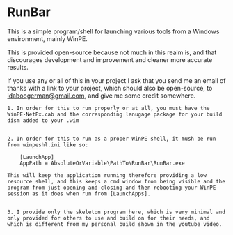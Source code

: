 # RunBar

This is a simple program/shell for launching various tools from a Windows environment, mainly WinPE.  

This is provided open-source because not much in this realm is, and that discourages development and improvement and cleaner more accurate results.  

If you use any or all of this in your project I ask that you send me an email of thanks with a link to your project, which should also be open-source, to idaboogerman@gmail.com, and give me some credit somewhere.


	1. In order for this to run properly or at all, you must have the WinPE-NetFx.cab and the corresponding lanugage package for your build dism added to your .wim


	2. In order for this to run as a proper WinPE shell, it mush be run from winpeshl.ini like so:

		[LaunchApp]
		AppPath = AbsoluteOrVariable\PathTo\RunBar\RunBar.exe

	This will keep the application running therefore providing a low resource shell, and this keeps a cmd window from being visible and the program from just opening and closing and then rebooting your WinPE session as it does when run from [LaunchApps].


	3. I provide only the skeleton program here, which is very minimal and only provided for others to use and build on for their needs, and which is different from my personal build shown in the youtube video.
